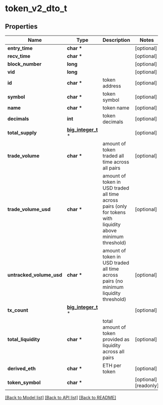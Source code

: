 # token_v2_dto_t

## Properties
Name | Type | Description | Notes
------------ | ------------- | ------------- | -------------
**entry_time** | **char \*** |  | [optional] 
**recv_time** | **char \*** |  | [optional] 
**block_number** | **long** |  | [optional] 
**vid** | **long** |  | [optional] 
**id** | **char \*** | token address | [optional] 
**symbol** | **char \*** | token symbol | [optional] 
**name** | **char \*** | token name | [optional] 
**decimals** | **int** | token decimals | [optional] 
**total_supply** | [**big_integer_t**](big_integer.md) \* |  | [optional] 
**trade_volume** | **char \*** | amount of token traded all time across all pairs | [optional] 
**trade_volume_usd** | **char \*** | amount of token in USD traded all time across pairs (only for tokens with liquidity above minimum threshold) | [optional] 
**untracked_volume_usd** | **char \*** | amount of token in USD traded all time across pairs (no minimum liquidity threshold) | [optional] 
**tx_count** | [**big_integer_t**](big_integer.md) \* |  | [optional] 
**total_liquidity** | **char \*** | total amount of token provided as liquidity across all pairs | [optional] 
**derived_eth** | **char \*** | ETH per token | [optional] 
**token_symbol** | **char \*** |  | [optional] [readonly] 

[[Back to Model list]](../README.md#documentation-for-models) [[Back to API list]](../README.md#documentation-for-api-endpoints) [[Back to README]](../README.md)


